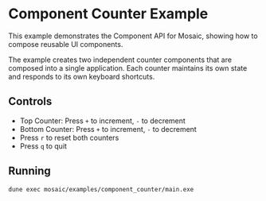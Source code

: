# Component Counter Example

This example demonstrates the Component API for Mosaic, showing how to compose reusable UI components.

The example creates two independent counter components that are composed into a single application. Each counter maintains its own state and responds to its own keyboard shortcuts.

## Controls

- Top Counter: Press `+` to increment, `-` to decrement
- Bottom Counter: Press `+` to increment, `-` to decrement  
- Press `r` to reset both counters
- Press `q` to quit

## Running

```bash
dune exec mosaic/examples/component_counter/main.exe
```
